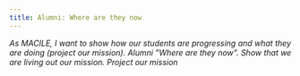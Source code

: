 ```yaml
---
title: Alumni: Where are they now
---
```


_*As MACILE, I want to show how our students are progressing and what they are doing (project our mission).* Alumni "Where are they now". Show that we are living out our mission. Project our mission_
